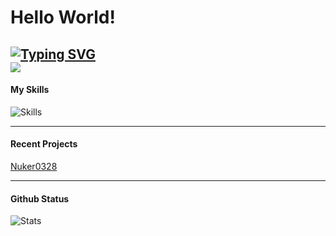 # Hello World!

[![Typing SVG](https://readme-typing-svg.demolab.com?font=Fira+Code&pause=1000&random=false&width=435&lines=iPig+here)](https://git.io/typing-svg)   
![](https://komarev.com/ghpvc/?username=ipigtw)
---

#### My Skills

![Skills](https://skillicons.dev/icons?i=py,go,java,cpp,kotlin,react,rust,neovim,arch)
 
---

#### Recent Projects

[Nuker0328](https://github.com/ipigtw/nuker0328)

---

#### Github Status

![Stats](https://github-readme-stats.vercel.app/api?username=ipigtw&show_icons=true&theme=dark)
